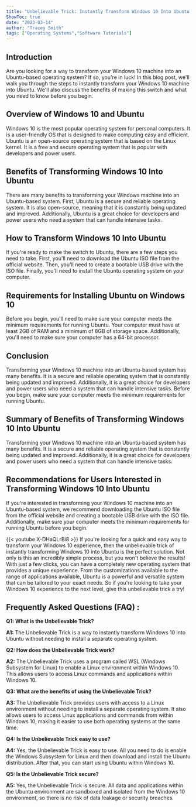 ```yaml
---
title: "Unbelievable Trick: Instantly Transform Windows 10 Into Ubuntu - You Won't Believe What Happens Next!"
ShowToc: true 
date: "2023-03-14"
author: "Tracey Smith" 
tags: ["Operating Systems","Software Tutorials"]
---
```

## Introduction
Are you looking for a way to transform your Windows 10 machine into an Ubuntu-based operating system? If so, you're in luck! In this blog post, we'll walk you through the steps to instantly transform your Windows 10 machine into Ubuntu. We'll also discuss the benefits of making this switch and what you need to know before you begin. 

## Overview of Windows 10 and Ubuntu
Windows 10 is the most popular operating system for personal computers. It is a user-friendly OS that is designed to make computing easy and efficient. Ubuntu is an open-source operating system that is based on the Linux kernel. It is a free and secure operating system that is popular with developers and power users. 

## Benefits of Transforming Windows 10 Into Ubuntu
There are many benefits to transforming your Windows  machine into an Ubuntu-based system. First, Ubuntu is a secure and reliable operating system. It is also open-source, meaning that it is constantly being updated and improved. Additionally, Ubuntu is a great choice for developers and power users who need a system that can handle intensive tasks. 

## How to Transform Windows 10 Into Ubuntu
If you're ready to make the switch to Ubuntu, there are a few steps you need to take. First, you'll need to download the Ubuntu ISO file from the official website. Then, you'll need to create a bootable USB drive with the ISO file. Finally, you'll need to install the Ubuntu operating system on your computer. 

## Requirements for Installing Ubuntu on Windows 10
Before you begin, you'll need to make sure your computer meets the minimum requirements for running Ubuntu. Your computer must have at least 2GB of RAM and a minimum of 8GB of storage space. Additionally, you'll need to make sure your computer has a 64-bit processor. 

## Conclusion
Transforming your Windows 10 machine into an Ubuntu-based system has many benefits. It is a secure and reliable operating system that is constantly being updated and improved. Additionally, it is a great choice for developers and power users who need a system that can handle intensive tasks. Before you begin, make sure your computer meets the minimum requirements for running Ubuntu. 

## Summary of Benefits of Transforming Windows 10 Into Ubuntu
Transforming your Windows 10 machine into an Ubuntu-based system has many benefits. It is a secure and reliable operating system that is constantly being updated and improved. Additionally, it is a great choice for developers and power users who need a system that can handle intensive tasks. 

## Recommendations for Users Interested in Transforming Windows 10 Into Ubuntu
If you're interested in transforming your Windows 10 machine into an Ubuntu-based system, we recommend downloading the Ubuntu ISO file from the official website and creating a bootable USB drive with the ISO file. Additionally, make sure your computer meets the minimum requirements for running Ubuntu before you begin.

{{< youtube X-DHaQLrBi8 >}} 
If you're looking for a quick and easy way to transform your Windows 10 experience, then the unbelievable trick of instantly transforming Windows 10 into Ubuntu is the perfect solution. Not only is this an incredibly simple process, but you won't believe the results! With just a few clicks, you can have a completely new operating system that provides a unique experience. From the customizations available to the range of applications available, Ubuntu is a powerful and versatile system that can be tailored to your exact needs. So if you're looking to take your Windows 10 experience to the next level, give this unbelievable trick a try!

## Frequently Asked Questions (FAQ) :
**Q1: What is the Unbelievable Trick?**

**A1:** The Unbelievable Trick is a way to instantly transform Windows 10 into Ubuntu without needing to install a separate operating system.

**Q2: How does the Unbelievable Trick work?**

**A2:** The Unbelievable Trick uses a program called WSL (Windows Subsystem for Linux) to enable a Linux environment within Windows 10. This allows users to access Linux commands and applications within Windows 10.

**Q3: What are the benefits of using the Unbelievable Trick?**

**A3:** The Unbelievable Trick provides users with access to a Linux environment without needing to install a separate operating system. It also allows users to access Linux applications and commands from within Windows 10, making it easier to use both operating systems at the same time.

**Q4: Is the Unbelievable Trick easy to use?**

**A4:** Yes, the Unbelievable Trick is easy to use. All you need to do is enable the Windows Subsystem for Linux and then download and install the Ubuntu distribution. After that, you can start using Ubuntu within Windows 10.

**Q5: Is the Unbelievable Trick secure?**

**A5:** Yes, the Unbelievable Trick is secure. All data and applications within the Ubuntu environment are sandboxed and isolated from the Windows 10 environment, so there is no risk of data leakage or security breaches.





